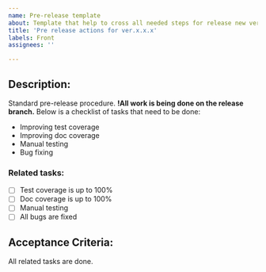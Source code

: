 ```yaml
---
name: Pre-release template
about: Template that help to cross all needed steps for release new version
title: 'Pre release actions for ver.x.x.x'
labels: Front
assignees: ''

---
```


## Description:
Standard pre-release procedure. **!All work is being done on the release branch.** Below is a checklist of tasks that need to be done:

* Improving test coverage
* Improving doc coverage
* Manual testing
* Bug fixing

### Related tasks:
- [ ] Test coverage is up to 100%
- [ ] Doc coverage is up to 100%
- [ ] Manual testing
- [ ] All bugs are fixed

## Acceptance Criteria:
All related tasks are done.

